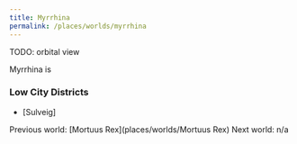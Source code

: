 ```yaml
---
title: Myrrhina
permalink: /places/worlds/myrrhina
---
```

TODO: orbital view

Myrrhina is

### Low City Districts
- [Sulveig]

Previous world: [Mortuus Rex](places/worlds/Mortuus Rex)
Next world: n/a
